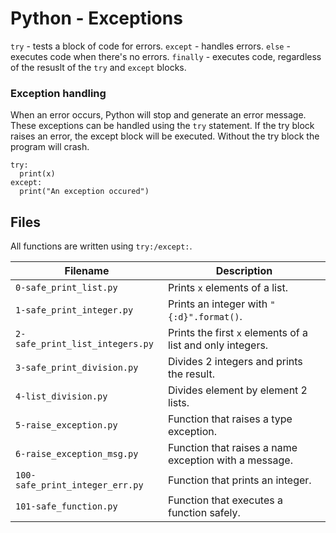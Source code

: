 # Python - Exceptions

`try` - tests a block of code for errors.
`except` - handles errors.
`else` - executes code when there's no errors.
`finally` - executes code, regardless of the resuslt of the `try` and `except` blocks.

### Exception handling
When an error occurs, Python will stop and generate an error message. These exceptions can be handled using the `try` statement. If the try block raises an error, the except block will be executed. Without the try block the program will crash.
```
try:
  print(x)
except:
  print("An exception occured")
```

## Files

All functions are written using `try:/except:`.

Filename | Description
-------- | -----------
`0-safe_print_list.py` | Prints `x` elements of a list.
`1-safe_print_integer.py` | Prints an integer with `"{:d}".format()`.
`2-safe_print_list_integers.py` | Prints the first `x` elements of a list and only integers.
`3-safe_print_division.py` | Divides 2 integers and prints the result.
`4-list_division.py` | Divides element by element 2 lists.
`5-raise_exception.py` | Function that raises a type exception.
`6-raise_exception_msg.py` | Function that raises a name exception with a message.
`100-safe_print_integer_err.py` | Function that prints an integer.
`101-safe_function.py` | Function that executes a function safely.
